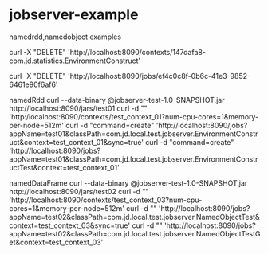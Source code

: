 # jobserver-example
namedrdd,namedobject examples

curl -X "DELETE" 'http://localhost:8090/contexts/147dafa8-com.jd.statistics.EnvironmentConstruct'

curl -X "DELETE" 'http://localhost:8090/jobs/ef4c0c8f-0b6c-41e3-9852-6461e90f6af6'

namedRdd
curl --data-binary @jobserver-test-1.0-SNAPSHOT.jar http://localhost:8090/jars/test01
curl -d "" 'http:/localhost:8090/contexts/test_context_01?num-cpu-cores=1&memory-per-node=512m'
curl -d "command=create" 'http://localhost:8090/jobs?appName=test01&classPath=com.jd.local.test.jobserver.EnvironmentConstruct&context=test_context_01&sync=true'
curl -d "command=create" 'http://localhost:8090/jobs?appName=test01&classPath=com.jd.local.test.jobserver.EnvironmentConstructTest&context=test_context_01'


namedDataFrame 
curl --data-binary @jobserver-test-1.0-SNAPSHOT.jar http://localhost:8090/jars/test02
curl -d "" 'http://localhost:8090/contexts/test_context_03?num-cpu-cores=1&memory-per-node=512m'
curl -d "" 'http://localhost:8090/jobs?appName=test02&classPath=com.jd.local.test.jobserver.NamedObjectTest&context=test_context_03&sync=true'
curl -d "" 'http://localhost:8090/jobs?appName=test02&classPath=com.jd.local.test.jobserver.NamedObjectTestGet&context=test_context_03'
